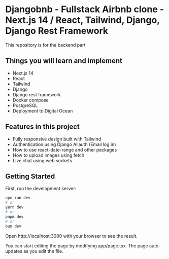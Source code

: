 # Djangobnb - Fullstack Airbnb clone - Next.js 14 / React, Tailwind, Django, Django Rest Framework

This repository is for the backend part 

## Things you will learn and implement

- Next.js 14
- React
- Tailwind
- Django
- Django rest framework
- Docker compose
- PostgreSQL
- Deployment to Digital Ocean

## Features in this project

- Fully responsive design built with Tailwind
- Authentication using Django Allauth (Email log in)
- How to use react-date-range and other packages
- How to upload images using fetch
- Live chat using web sockets

## Getting Started

First, run the development server:

```bash
npm run dev
# or
yarn dev
# or
pnpm dev
# or
bun dev
```

Open http://localhost:3000 with your browser to see the result.

You can start editing the page by modifying app/page.tsx. The page auto-updates as you edit the file.
